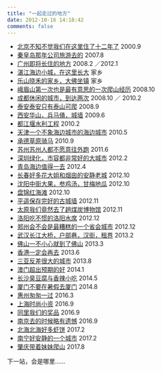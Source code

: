 ```yaml
---
title: "一起走过的地方"
date: 2012-10-16 14:18:42
comments: false
---
```


*   [北京不知不觉我们在这里住了十二年了](http://www.coletree.com/weblog/tag/beijing/) 2000.9
*   [秦皇岛那年公司旅游去的](http://www.coletree.com/weblog/tag/qinhuangdao/) 2007.8
*   [广州即将长住的地方](http://www.coletree.com/weblog/tag/guangzhou/) 2008.2 ／2012.1
*   [湛江海边小城，在这里长大](http://www.coletree.com/weblog/tag/zhanjiang/) 家乡
*   [乐山晓禾的家乡，大佛坐镇](http://www.coletree.com/weblog/tag/leshan/) 家乡
*   [峨眉山第一次也是最有意思的一次爬山经历](http://www.coletree.com/weblog/tag/emeishan/) 2008.10
*   [成都休闲的城市，到达两次](http://www.coletree.com/weblog/tag/chengdu/) 2008.10 ／ 2010.2
*   [泰安泰安只有泰山可爬](http://www.coletree.com/weblog/tag/taian/) 2008.9
*   [西安华山，兵马俑，城墙](http://www.coletree.com/weblog/tag/xian/) 2009.6
*   [都江堰水利工程](http://www.coletree.com/weblog/tag/dujiangyan/) 2010.2
*   [天津一个不象海边城市的海边城市](http://www.coletree.com/weblog/tag/tianjin/) 2010.5
*   [承德草原骑马](http://www.coletree.com/weblog/tag/chengde/) 2010.9
*   [苏州苏州人都不愿意往外跑](http://www.coletree.com/weblog/tag/suzhou/) 2011.6
*   [深圳绿化，市容都非常好的大城市](http://www.coletree.com/weblog/tag/shenzhen/) 2012.2
*   [青岛海边值得一去](http://www.coletree.com/weblog/tag/qingdao/) 2012.4
*   [长春好多花大姐和烟囱的安静老城](http://www.coletree.com/weblog/tag/changchun/) 2012.10
*   [沈阳中街大果，参鸡汤，甘梅地瓜](http://www.coletree.com/weblog/tag/shenyang/) 2012.10
*   [盘锦红海滩](http://www.coletree.com/weblog/tag/panjin/) 2012.10
*   [平遥保存完好的古城墙](http://www.coletree.com/weblog/tag/pingyao/) 2012.11
*   [太原我们竟然去了趟煤炭博物馆](http://www.coletree.com/weblog/tag/taiyuan/) 2012.11
*   [洛阳吃不惯的洛阳水席](http://www.coletree.com/weblog/tag/luoyang/) 2012.12
*   [郑州会不会是最糟糕的一个省会城市](http://www.coletree.com/weblog/tag/zhengzhou/) 2012.12
*   [武汉长江大桥，户部巷，汉街，租界](http://www.coletree.com/weblog/tag/wuhan/) 2013.2
*   [佛山一不小心就到了佛山](http://www.coletree.com/weblog/tag/foshan/) 2013.3
*   [香港一定会再去](http://www.coletree.com/weblog/tag/xianggang/) 2013.6
*   [三亚反差很大的城市](http://www.coletree.com/weblog/tag/sanya/) 2013.8
*   [澳门超出预期的好](http://www.coletree.com/weblog/tag/aomen/) 2014.1
*   [长沙臭豆腐与香辣小吃](http://www.coletree.com/weblog/tag/changsha/) 2014.5
*   [厦门不要在暑假去厦门](http://www.coletree.com/weblog/tag/xiamen/) 2014.8
*   [惠州匆匆一过](http://www.coletree.com/weblog/tag/huizhou/) 2016.3
*   [上海时尚小资](http://www.coletree.com/weblog/tag/shanghai/) 2016.9
*   [同里我们的奖品](http://www.coletree.com/weblog/tag/tongli/) 2016.9
*   [南京去的时候略有遗憾](http://www.coletree.com/weblog/tag/nanjing/) 2016.9
*   [北海北海好多虾饼](http://www.coletree.com/weblog/tag/beihai/) 2017.2
*   [南宁好安静的一个城市](http://www.coletree.com/weblog/tag/nanning/) 2017.2
*   [肇庆带着妹妹爬山](http://www.coletree.com/weblog/tag/zhaoqing/) 2017.8   

下一站，会是哪里......